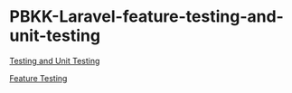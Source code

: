 # PBKK-Laravel-feature-testing-and-unit-testing

[Testing and Unit Testing](another-page.md)

[Feature Testing](another-page.md)
